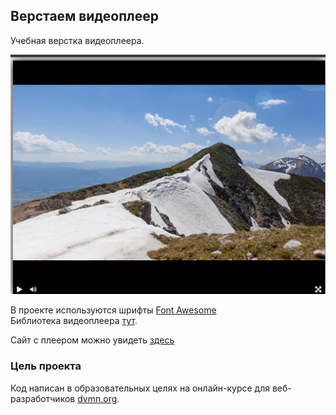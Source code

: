 ## Верстаем видеоплеер
Учебная верстка видеоплеера.  

![screenshot.png](screenshot.png)

В проекте используются шрифты [Font Awesome](https://fontawesome.ru/)  
Библиотека видеоплеера [тут](https://github.com/devmanorg/video-player-jslb).

Сайт с плеером можно увидеть [здесь](https://andrey7777777777.github.io/video_player_devman/)
### Цель проекта

Код написан в образовательных целях на онлайн-курсе для веб-разработчиков [dvmn.org](https://dvmn.org/).
